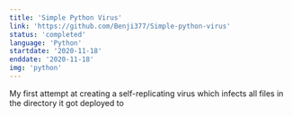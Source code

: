 ```yaml
---
title: 'Simple Python Virus'
link: 'https://github.com/Benji377/Simple-python-virus'
status: 'completed'
language: 'Python'
startdate: '2020-11-18'
enddate: '2020-11-18'
img: 'python'
---
```


My first attempt at creating a self-replicating virus which infects all files in
the directory it got deployed to